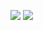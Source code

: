 ![](https://visitor-badge.laobi.icu/badge?page_id=keeganwut.keeganwut)
![](https://visitor-badge.laobi.icu/badge?page_id=CharalambosIoannou.CharalambosIoannou)

<!--
**keeganwut/keeganwut** is a ✨ _special_ ✨ repository because its `README.md` (this file) appears on your GitHub profile.

Here are some ideas to get you started:

- 🔭 I’m currently working on ...
- 🌱 I’m currently learning ...
- 👯 I’m looking to collaborate on ...
- 🤔 I’m looking for help with ...
- 💬 Ask me about ...
- 📫 How to reach me: ...
- 😄 Pronouns: ...
- ⚡ Fun fact: ...
-->
